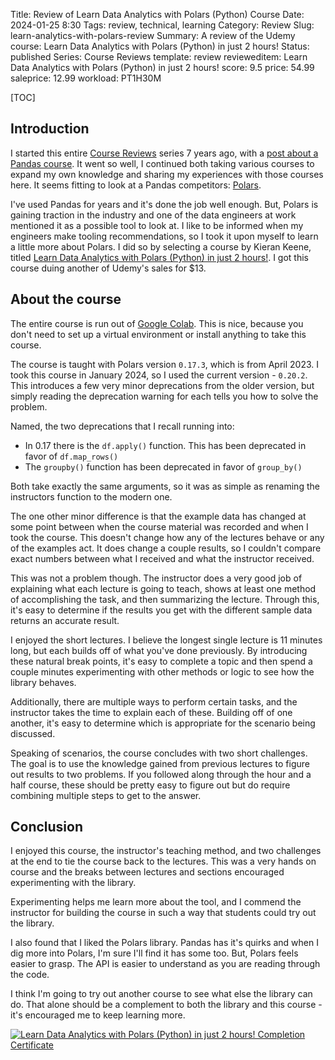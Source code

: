 Title: Review of Learn Data Analytics with Polars (Python) Course
Date: 2024-01-25 8:30
Tags: review, technical, learning
Category: Review
Slug: learn-analytics-with-polars-review
Summary: A review of the Udemy course: Learn Data Analytics with Polars (Python) in just 2 hours!
Status: published
Series: Course Reviews
template: review
revieweditem: Learn Data Analytics with Polars (Python) in just 2 hours!
score: 9.5
price: 54.99
saleprice: 12.99
workload: PT1H30M

[TOC]

## Introduction

I started this entire [Course Reviews][1] series 7 years ago, with a [post about a Pandas course][2]. It went so well, I continued both taking various courses to expand my own knowledge and sharing my experiences with those courses here. It seems fitting to look at a Pandas competitors: [Polars][3].

I've used Pandas for years and it's done the job well enough. But, Polars is gaining traction in the industry and one of the data engineers at work mentioned it as a possible tool to look at. I like to be informed when my engineers make tooling recommendations, so I took it upon myself to learn a little more about Polars. I did so by selecting a course by Kieran Keene, titled [Learn Data Analytics with Polars (Python) in just 2 hours!][course]. I got this course duing another of Udemy's sales for $13.

## About the course

The entire course is run out of [Google Colab][4]. This is nice, because you don't need to set up a virtual environment or install anything to take this course. 

The course is taught with Polars version `0.17.3`, which is from April 2023. I took this course in January 2024, so I used the current version - `0.20.2`. This introduces a few very minor deprecations from the older version, but simply reading the deprecation warning for each tells you how to solve the problem.

Named, the two deprecations that I recall running into:

 * In 0.17 there is the `df.apply()` function. This has been deprecated in favor of `df.map_rows()`
 * The `groupby()` function has been deprecated in favor of `group_by()`

Both take exactly the same arguments, so it was as simple as renaming the instructors function to the modern one. 

The one other minor difference is that the example data has changed at some point between when the course material was recorded and when I took the course. This doesn't change how any of the lectures behave or any of the examples act. It does change a couple results, so I couldn't compare exact numbers between what I received and what the instructor received.

This was not a problem though. The instructor does a very good job of explaining what each lecture is going to teach, shows at least one method of accomplishing the task, and then summarizing the lecture. Through this, it's easy to determine if the results you get with the different sample data returns an accurate result.

I enjoyed the short lectures. I believe the longest single lecture is 11 minutes long, but each builds off of what you've done previously. By introducing these natural break points, it's easy to complete a topic and then spend a couple minutes experimenting with other methods or logic to see how the library behaves.

Additionally, there are multiple ways to perform certain tasks, and the instructor takes the time to explain each of these. Building off of one another, it's easy to determine which is appropriate for the scenario being discussed.

Speaking of scenarios, the course concludes with two short challenges. The goal is to use the knowledge gained from previous lectures to figure out results to two problems. If you followed along through the hour and a half course, these should be pretty easy to figure out but do require combining multiple steps to get to the answer.

## Conclusion

I enjoyed this course, the instructor's teaching method, and two challenges at the end to tie the course back to the lectures. This was a very hands on course and the breaks between lectures and sections encouraged experimenting with the library. 

Experimenting helps me learn more about the tool, and I commend the instructor for building the course in such a way that students could try out the library.

I also found that I liked the Polars library. Pandas has it's quirks and when I dig more into Polars, I'm sure I'll find it has some too. But, Polars feels easier to grasp. The API is easier to understand as you are reading through the code. 

I think I'm going to try out another course to see what else the library can do. That alone should be a complement to both the library and this course - it's encouraged me to keep learning more.

[![Learn Data Analytics with Polars (Python) in just 2 hours! Completion Certificate][certificate]][courselink]


 [1]: https://andrewwegner.com/category/review.html
 [2]: {filename}2016_12_09_review_of_data_analysis_with_pandas_udemy_course.md
 [3]: https://pola.rs/
 [4]: https://colab.research.google.com/
 [course]: https://www.udemy.com/course/unleash-your-polars-python-skills-in-just-2-hours/
 [certificate]: {attach}images/udemy-learn-analytics-polars.jpg
 [courselink]: https://www.udemy.com/certificate/UC-28b98b47-28aa-47f8-9525-f9d85a7ccc2d/
